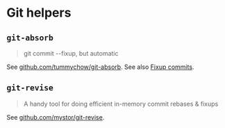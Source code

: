 # Git helpers

## `git-absorb`

>  git commit --fixup, but automatic 

See [github.com/tummychow/git-absorb][absorb].
See also [Fixup commits](fixup-commits.md).

## `git-revise`

>  A handy tool for doing efficient in-memory commit rebases & fixups 

See [github.com/mystor/git-revise][revise].

[absorb]: https://github.com/tummychow/git-absorb
[revise]: https://github.com/mystor/git-revise
